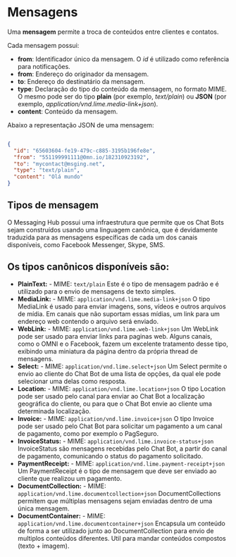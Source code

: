 # Mensagens

Uma **mensagem** permite a troca de conteúdos entre clientes e contatos.

Cada mensagem possui:
- **from**: Identificador único da mensagem. O *id* é utilizado como referência para notificações.
- **from**: Endereço do originador da mensagem.
- **to**: Endereço do destinatário da mensagem.
- **type**: Declaração do tipo do conteúdo da mensagem, no formato MIME. O mesmo pode ser do tipo **plain** (por exemplo, *text/plain*) ou **JSON** (por exemplo, *application/vnd.lime.media-link+json*). 
- **content**: Conteúdo da mensagem.

Abaixo a representação JSON de uma mensagem:

```json

{
  "id": "65603604-fe19-479c-c885-3195b196fe8e",
  "from": "551199991111@0mn.io/182310923192",
  "to": "mycontact@msging.net",
  "type": "text/plain",
  "content": "Olá mundo"
}

```

## Tipos de mensagem

O Messaging Hub possui uma infraestrutura que permite que os Chat Bots sejam construídos usando uma linguagem canônica, que é devidamente traduzida para as mensagens específicas de cada um dos canais disponíveis, como Facebook Messenger, Skype, SMS.

## Os tipos canônicos disponíveis são:

- **PlainText:** - MIME: `text/plain`
  Este é o tipo de mensagem padrão e é utilizado para o envio de mensagens de texto simples.
- **MediaLink:** - MIME: `application/vnd.lime.media-link+json`
  O tipo MediaLink é usado para enviar imagens, sons, vídeos e outros arquivos de mídia. Em canais que não suportam essas mídias, um link para um endereço web contendo o arquivo será enviado.
- **WebLink:** - MIME: `application/vnd.lime.web-link+json`
  Um WebLink pode ser usado para enviar links para paginas web. Alguns canais, como o OMNI e o Facebook, fazem um excelente tratamento desse tipo, exibindo uma miniatura da página dentro da própria thread de mensagens.
- **Select:** - MIME: `application/vnd.lime.select+json`
  Um Select permite o envio ao cliente do Chat Bot de uma lista de opções, da qual ele pode selecionar uma delas como resposta.
- **Location:** - MIME: `application/vnd.lime.location+json`
  O tipo Location pode ser usado pelo canal para enviar ao Chat Bot a localização geográfica do cliente, ou para que o Chat Bot envie ao cliente uma determinada localização.
- **Invoice:** - MIME: `application/vnd.lime.invoice+json`
  O tipo Invoice pode ser usado pelo Chat Bot para solicitar um pagamento a um canal de pagamento, como por exemplo o PagSeguro.
- **InvoiceStatus:** - MIME: `application/vnd.lime.invoice-status+json`
  InvoiceStatus são mensagens recebidas pelo Chat Bot, a partir do canal de pagamento, comunicando o status do pagamento solicitado.
- **PaymentReceipt:** - MIME: `application/vnd.lime.payment-receipt+json`
  Um PaymentReceipt é o tipo de mensagem que deve ser enviado ao cliente que realizou um pagamento.
- **DocumentCollection:** - MIME: `application/vnd.lime.documentcollection+json`
  DocumentCollections permitem que múltiplas mensagens sejam enviadas dentro de uma única mensagem.
- **DocumentContainer:** - MIME: `application/vnd.lime.documentcontainer+json`
  Encapsula um conteúdo de forma a ser utilizado junto ao DocumentCollection para envio de multiplos conteúdos diferentes. Util para mandar conteúdos compostos (texto + imagem).


